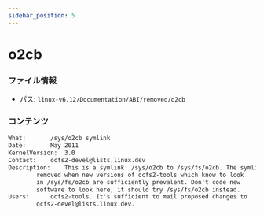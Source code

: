 ```yaml
---
sidebar_position: 5
---
```

# o2cb

### ファイル情報

- パス: `linux-v6.12/Documentation/ABI/removed/o2cb`

### コンテンツ

```txt
What:		/sys/o2cb symlink
Date:		May 2011
KernelVersion:	3.0
Contact:	ocfs2-devel@lists.linux.dev
Description:	This is a symlink: /sys/o2cb to /sys/fs/o2cb. The symlink is
		removed when new versions of ocfs2-tools which know to look
		in /sys/fs/o2cb are sufficiently prevalent. Don't code new
		software to look here, it should try /sys/fs/o2cb instead.
Users:		ocfs2-tools. It's sufficient to mail proposed changes to
		ocfs2-devel@lists.linux.dev.

```
